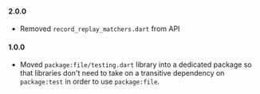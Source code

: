 #### 2.0.0

* Removed `record_replay_matchers.dart` from API

#### 1.0.0

* Moved `package:file/testing.dart` library into a dedicated package so that
  libraries don't need to take on a transitive dependency on `package:test`
  in order to use `package:file`.
